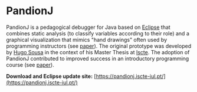 # PandionJ
PandionJ is a pedagogical debugger for Java based on [Eclipse](https://www.eclipse.org) that combines static analysis (to classify variables according to their role) and a graphical visualization that mimics "hand drawings" often used by programming instructors (see [paper](https://dl.acm.org/doi/10.1145/3141880.3141892)). The original prototype was developed by [Hugo Sousa](https://github.com/xplosunn) in the context of his Master Thesis at [Iscte](http://www.iscte-iul.pt). The adoption of PandionJ contributed to improved success in an introductory programming course (see [paper](https://dl.acm.org/doi/10.1145/3279720.3279732)).

**Download and Eclipse update site:** [https://pandionj.iscte-iul.pt/](https://pandionj.iscte-iul.pt/)

